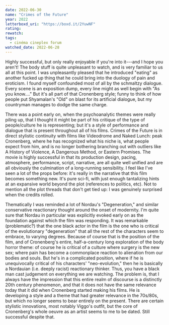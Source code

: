 ```yaml
---
date: 2022-06-30
name: "Crimes of the Future"
year: 2022
letterboxd_uri: "https://boxd.it/2YuwNF"
rating: 
rewatch: 
tags:
  - cinéma cineplex forum
watched_date: 2022-06-28
---
```


Highly successful, but only really enjoyable if you're into it---and I hope you aren't! The body stuff is quite unpleasant to watch, and is very familiar to us all at this point. I was unpleasantly pleased that he introduced "eating" as another fucked up thing that he could bring into the duology of pain and eroticism. I found myself confounded most of all by the schmaltzy dialogue. Every scene is an exposition dump, every line might as well begin with "As you know...." But it's all part of that Cronenberg style; funny to think of how people put Shyamalan's "Old" on blast for its artificial dialogue, but my countryman manages to dodge the same charge. 

There was a point early on, when the psychoanalytic themes were really piling up, that I thought it might be part of his critique of the type of people/culture he is representing; but it's a style of performance and dialogue that is present throughout all of his films. Crimes of the Future is in direct stylistic continuity with films like Videodrome and Naked Lunch: peak Cronenberg, where he has recognized what his niche is, what people expect from him, and is no longer bothering branching out with outliers like A History of Violence, A Dangerous Method, or Eastern Promises. The movie is highly successful in that its production design, pacing, atmosphere, performance, script, narrative, are all quite well unified and are all obviously the culmination of a long-running sensibility. I feel like I've seen a lot of the props before: it's really in the narrative that this film becomes something new. It's pure sci-fi, with just enough tantalizing hints at an expansive world beyond the plot (references to politics, etc). Not to mention all the plot threads that don't get tied up: I was genuinely surprised when the credits rolled.

Thematically I was reminded a lot of Nordau's "Degeneration," and similar conservative reactionary thought around the onset of modernity. I'm quite sure that Nordau in particular was explicitly evoked early on as the foundation against which the film was responding. It was remarkable (problematic?) that the one black actor in the film is the one who is critical of the evolutionary "degeneration" that all the rest of the characters seem to embrace, to varying degrees. Because of course that is the position of the film, and of Cronenberg's entire, half-a-century long exploration of the body horror theme: of course he is critical of a culture where surgery is the new sex; where pain has become a commonplace reaction to alienation from our bodies and souls. But he's in a complicated position, where if he is unequivocally critical of his characters' "neo-evolution," then he is basically a Nordauian (i.e. deeply racist) reactionary thinker. Thus, you have a black man cast judgement on everything we are watching. The problem is, that I always have the impression that this entire realm of discourse is a distinctly 20th century phenomenon, and that it does not have the same relevance today that it did when Cronenberg started making his films. He is developing a style and a theme that had greater relevance in the 70s/80s, but which no longer seems to bear entirely on the present. There are certain stylistic innovations, most notably Viggo's outfit, but the core of Cronenberg's whole oeuvre as an artist seems to me to be dated. Still successful despite that.
